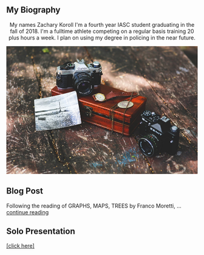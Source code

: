 
   

## My Biography  
 <p align="center">
My names Zachary Koroll I'm a fourth year IASC student graduating in the fall of 2018. I'm a fulltime athlete competing on a regular basis training 20 plus hours a week. I plan on using my degree in policing in the near future. 
</p>

![](images/Can.jpg)

## Blog Post

Following the reading of GRAPHS, MAPS, TREES by Franco Moretti, ... [continue reading](Blog)

## Solo Presentation
<a href="https://zacharykoroll.github.io/IASC-2P02/reveal/index.html"> [click here] </a>
